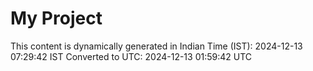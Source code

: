 # My Project

This content is dynamically generated in Indian Time (IST): 2024-12-13 07:29:42 IST
Converted to UTC: 2024-12-13 01:59:42 UTC
